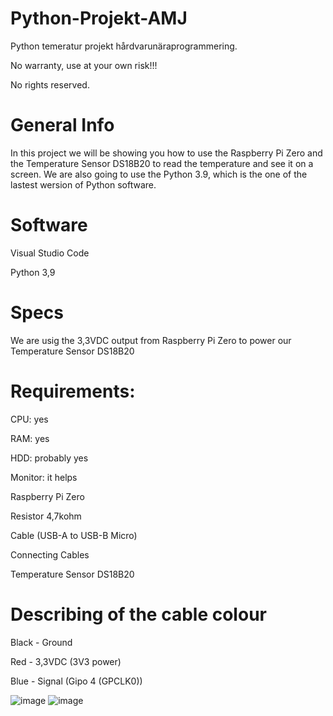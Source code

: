 # Python-Projekt-AMJ
Python temeratur projekt hårdvarunäraprogrammering.

No warranty, use at your own risk!!!

No rights reserved.

# General Info
In this project we will be showing you how to use the Raspberry Pi Zero and the Temperature Sensor DS18B20 to read the temperature and see it on a screen. We are also going to use the Python 3.9, which is the one of the lastest wersion of Python software.

# Software
Visual Studio Code

Python 3,9

# Specs
We are usig the 3,3VDC output from Raspberry Pi Zero to power our Temperature Sensor DS18B20

# Requirements:

CPU: yes

RAM: yes

HDD: probably yes

Monitor: it helps

Raspberry Pi Zero

Resistor 4,7kohm

Cable (USB-A to USB-B Micro) 

Connecting Cables 

Temperature Sensor DS18B20

# Describing of the cable colour
Black - Ground

Red - 3,3VDC (3V3 power)

Blue - Signal (Gipo 4 (GPCLK0))

![image](https://user-images.githubusercontent.com/89801012/136822043-9c113cfb-48aa-455a-9c81-807e81f07968.png)
![image](https://user-images.githubusercontent.com/89801012/136826972-e9751ea3-d26f-4e75-8767-9b3e3461e4ec.png)
